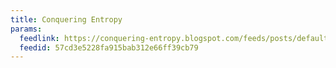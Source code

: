 ```yaml
---
title: Conquering Entropy
params:
  feedlink: https://conquering-entropy.blogspot.com/feeds/posts/default?alt=rss
  feedid: 57cd3e5228fa915bab312e66ff39cb79
---
```

